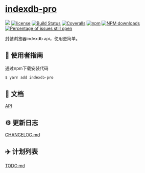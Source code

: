 # [indexdb-pro](https://github.com/hqzh/indexdb-pro)
[![](https://img.shields.io/badge/Powered%20by-jslib%20base-brightgreen.svg)](https://github.com/yanhaijing/jslib-base)
[![license](https://img.shields.io/badge/license-MIT-blue.svg)](https://github.com/hqzh/indexdb-pro/blob/master/LICENSE)
[![Build Status](https://travis-ci.org/hqzh/indexdb-pro.svg?branch=main)](https://travis-ci.org/hqzh/indexdb-pro)
[![Coveralls](https://img.shields.io/coveralls/hqzh/indexdb-pro.svg)](https://coveralls.io/github/hqzh/indexdb-pro)
[![npm](https://img.shields.io/badge/npm-0.1.0-orange.svg)](https://www.npmjs.com/package/indexdb-pro)
[![NPM downloads](http://img.shields.io/npm/dm/indexdb-pro.svg?style=flat-square)](http://www.npmtrends.com/indexdb-pro)
[![Percentage of issues still open](http://isitmaintained.com/badge/open/hqzh/indexdb-pro.svg)](http://isitmaintained.com/project/hqzh/indexdb-pro "Percentage of issues still open")


封装浏览器indexdb api，使用更简单。


## :rocket: 使用者指南

通过npm下载安装代码

```bash
$ yarn add indexdb-pro
```


## :bookmark_tabs: 文档
[API](./doc/api.md)


## :gear: 更新日志
[CHANGELOG.md](./CHANGELOG.md)

## :airplane: 计划列表
[TODO.md](./TODO.md)